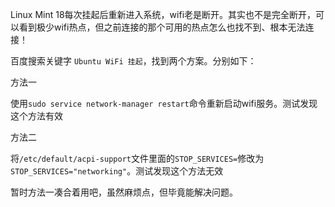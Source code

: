 [Tag]: linux

Linux Mint 18每次挂起后重新进入系统，wifi老是断开。其实也不是完全断开，可以看到极少wifi热点，但之前连接的那个可用的热点怎么也找不到、根本无法连接！

百度搜索关键字 `Ubuntu WiFi 挂起`，找到两个方案。分别如下：

方法一

使用`sudo service network-manager restart`命令重新启动wifi服务。测试发现这个方法有效

方法二

将`/etc/default/acpi-support`文件里面的`STOP_SERVICES=`修改为`STOP_SERVICES="networking"`。测试发现这个方法无效

暂时方法一凑合着用吧，虽然麻烦点，但毕竟能解决问题。
